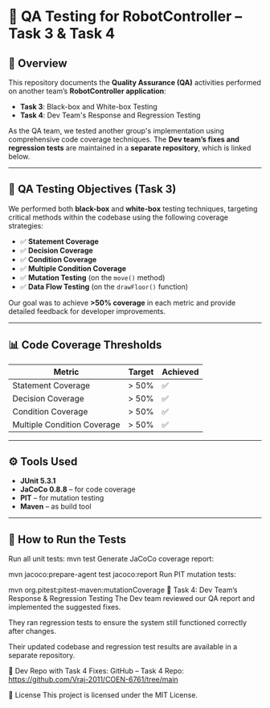 # 🧪 QA Testing for RobotController – Task 3 & Task 4

## 📌 Overview

This repository documents the **Quality Assurance (QA)** activities performed on another team’s **RobotController application**:

- **Task 3**: Black-box and White-box Testing
- **Task 4**: Dev Team's Response and Regression Testing

As the QA team, we tested another group's implementation using comprehensive code coverage techniques. The **Dev team’s fixes and regression tests** are maintained in a **separate repository**, which is linked below.

---

## 🧪 QA Testing Objectives (Task 3)

We performed both **black-box** and **white-box** testing techniques, targeting critical methods within the codebase using the following coverage strategies:

- ✅ **Statement Coverage**
- ✅ **Decision Coverage**
- ✅ **Condition Coverage**
- ✅ **Multiple Condition Coverage**
- ✅ **Mutation Testing** (on the `move()` method)
- ✅ **Data Flow Testing** (on the `drawFloor()` function)

Our goal was to achieve **>50% coverage** in each metric and provide detailed feedback for developer improvements.

---

## 📊 Code Coverage Thresholds

| Metric                      | Target  | Achieved |
|----------------------------|---------|----------|
| Statement Coverage          | > 50%   | ✅        |
| Decision Coverage           | > 50%   | ✅        |
| Condition Coverage          | > 50%   | ✅        |
| Multiple Condition Coverage | > 50%   | ✅        |

---

## ⚙️ Tools Used

- **JUnit 5.3.1**
- **JaCoCo 0.8.8** – for code coverage
- **PIT** – for mutation testing
- **Maven** – as build tool

---

## 🧪 How to Run the Tests

Run all unit tests:
mvn test
Generate JaCoCo coverage report:

mvn jacoco:prepare-agent test jacoco:report
Run PIT mutation tests:


mvn org.pitest:pitest-maven:mutationCoverage
🔄 Task 4: Dev Team’s Response & Regression Testing
The Dev team reviewed our QA report and implemented the suggested fixes.

They ran regression tests to ensure the system still functioned correctly after changes.

Their updated codebase and regression test results are available in a separate repository.

🔗 Dev Repo with Task 4 Fixes: GitHub – Task 4 Repo: https://github.com/Vraj-2011/COEN-6761/tree/main


📜 License
This project is licensed under the MIT License.
